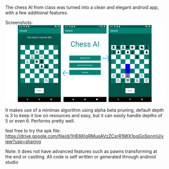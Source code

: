 The chess AI from class was turned into a clean and elegant android app, with a few additional features.

Screenshots:
![merged_screenshot](/Screenshots/Merged.png)

It makes use of a minimax algorithm using alpha beta pruning, default depth is 3 to keep it low on resources and easy, but it can easily handle depths of 5 or even 6. Performs pretty well. 

feel free to try the apk file: https://drive.google.com/file/d/1HE6KIgRMuqAVzZCsrR1MIX1pgGoSpnmU/view?usp=sharing

Note: it does not have advanced features such as pawns transforming at the end or castling. All code is self written or generated through android studio

